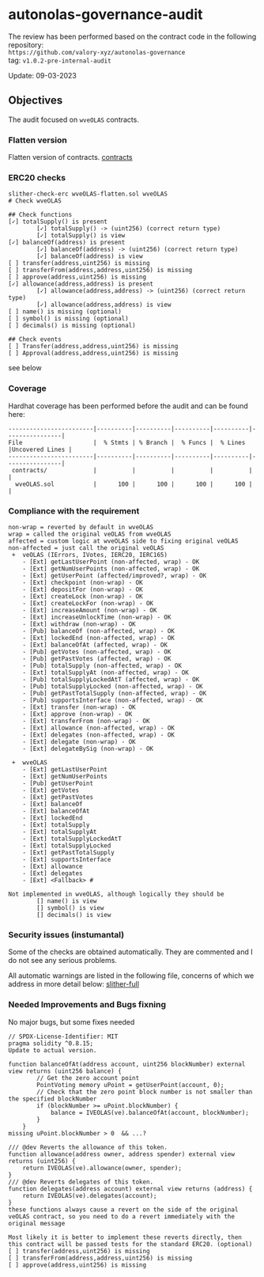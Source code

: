 # autonolas-governance-audit
The review has been performed based on the contract code in the following repository:<br>
`https://github.com/valory-xyz/autonolas-governance` <br>
tag: `v1.0.2-pre-internal-audit` <br> 

Update: 09-03-2023  <br>

## Objectives
The audit focused on `wveOLAS` contracts.

### Flatten version
Flatten version of contracts. [contracts](https://github.com/valory-xyz/autonolas-governance/blob/main/audits/internal2/analysis/contracts)

### ERC20 checks
```
slither-check-erc wveOLAS-flatten.sol wveOLAS
# Check wveOLAS

## Check functions
[✓] totalSupply() is present
        [✓] totalSupply() -> (uint256) (correct return type)
        [✓] totalSupply() is view
[✓] balanceOf(address) is present
        [✓] balanceOf(address) -> (uint256) (correct return type)
        [✓] balanceOf(address) is view
[ ] transfer(address,uint256) is missing 
[ ] transferFrom(address,address,uint256) is missing 
[ ] approve(address,uint256) is missing 
[✓] allowance(address,address) is present
        [✓] allowance(address,address) -> (uint256) (correct return type)
        [✓] allowance(address,address) is view
[ ] name() is missing (optional)
[ ] symbol() is missing (optional)
[ ] decimals() is missing (optional)

## Check events
[ ] Transfer(address,address,uint256) is missing
[ ] Approval(address,address,uint256) is missing
```
see below

### Coverage
Hardhat coverage has been performed before the audit and can be found here:
```
------------------------|----------|----------|----------|----------|----------------|
File                    |  % Stmts | % Branch |  % Funcs |  % Lines |Uncovered Lines |
------------------------|----------|----------|----------|----------|----------------|
 contracts/             |          |          |          |          |                |
  wveOLAS.sol           |      100 |      100 |      100 |      100 |                |
```

### Сompliance with the requirement
```
non-wrap = reverted by default in wveOLAS
wrap = called the original veOLAS from wveOLAS
affected = custom logic at wveOLAS side to fixing original veOLAS
non-affected = just call the original veOLAS
 +  veOLAS (IErrors, IVotes, IERC20, IERC165)
    - [Ext] getLastUserPoint (non-affected, wrap) - OK
    - [Ext] getNumUserPoints (non-affected, wrap) - OK
    - [Ext] getUserPoint (affected/improved?, wrap) - OK 
    - [Ext] checkpoint (non-wrap) - OK
    - [Ext] depositFor (non-wrap) - OK
    - [Ext] createLock (non-wrap) - OK
    - [Ext] createLockFor (non-wrap) - OK
    - [Ext] increaseAmount (non-wrap) - OK
    - [Ext] increaseUnlockTime (non-wrap) - OK
    - [Ext] withdraw (non-wrap) - OK
    - [Pub] balanceOf (non-affected, wrap) - OK
    - [Ext] lockedEnd (non-affected, wrap) - OK
    - [Ext] balanceOfAt (affected, wrap) - OK
    - [Pub] getVotes (non-affected, wrap) - OK
    - [Pub] getPastVotes (affected, wrap) - OK
    - [Pub] totalSupply (non-affected, wrap) - OK
    - [Ext] totalSupplyAt (non-affected, wrap) - OK
    - [Pub] totalSupplyLockedAtT (affected, wrap) - OK
    - [Pub] totalSupplyLocked (non-affected, wrap) - OK
    - [Pub] getPastTotalSupply (non-affected, wrap) - OK
    - [Pub] supportsInterface (non-affected, wrap) - OK
    - [Ext] transfer (non-wrap) - OK
    - [Ext] approve (non-wrap) - OK
    - [Ext] transferFrom (non-wrap) - OK
    - [Ext] allowance (non-affected, wrap) - OK
    - [Ext] delegates (non-affected, wrap) - OK
    - [Ext] delegate (non-wrap) - OK
    - [Ext] delegateBySig (non-wrap) - OK

 +  wveOLAS 
    - [Ext] getLastUserPoint 
    - [Ext] getNumUserPoints 
    - [Pub] getUserPoint
    - [Ext] getVotes
    - [Ext] getPastVotes
    - [Ext] balanceOf
    - [Ext] balanceOfAt
    - [Ext] lockedEnd
    - [Ext] totalSupply
    - [Ext] totalSupplyAt
    - [Ext] totalSupplyLockedAtT
    - [Ext] totalSupplyLocked
    - [Ext] getPastTotalSupply
    - [Ext] supportsInterface
    - [Ext] allowance
    - [Ext] delegates
    - [Ext] <Fallback> #

Not implemented in wveOLAS, although logically they should be
        [] name() is view
        [] symbol() is view
        [] decimals() is view
```

### Security issues (instumantal)
Some of the checks are obtained automatically. They are commented and I do not see any serious problems.

All automatic warnings are listed in the following file, concerns of which we address in more detail below:
[slither-full](https://github.com/valory-xyz/autonolas-governance/blob/main/audits/internal2/analysis/slither_full.txt)

### Needed Improvements and Bugs fixning
No major bugs, but some fixes needed
```
// SPDX-License-Identifier: MIT
pragma solidity ^0.8.15;
Update to actual version.

function balanceOfAt(address account, uint256 blockNumber) external view returns (uint256 balance) {
        // Get the zero account point
        PointVoting memory uPoint = getUserPoint(account, 0);
        // Check that the zero point block number is not smaller than the specified blockNumber
        if (blockNumber >= uPoint.blockNumber) {
            balance = IVEOLAS(ve).balanceOfAt(account, blockNumber);
        }
    }
missing uPoint.blockNumber > 0  && ...?

/// @dev Reverts the allowance of this token.
function allowance(address owner, address spender) external view returns (uint256) {
    return IVEOLAS(ve).allowance(owner, spender);
}
/// @dev Reverts delegates of this token.
function delegates(address account) external view returns (address) {
    return IVEOLAS(ve).delegates(account);
}
these functions always cause a revert on the side of the original veOLAS contract, so you need to do a revert immediately with the original message

Most likely it is better to implement these reverts directly, then this contract will be passed tests for the standard ERC20. (optional)
[ ] transfer(address,uint256) is missing 
[ ] transferFrom(address,address,uint256) is missing 
[ ] approve(address,uint256) is missing
```


 
